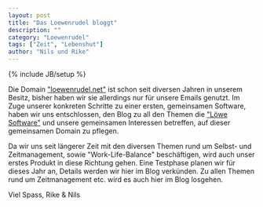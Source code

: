 ```yaml
---
layout: post
title: "Das Loewenrudel bloggt"
description: ""
category: "Loewenrudel"
tags: ["Zeit", "Lebenshut"]
author: "Nils und Rike"
---
```

{% include JB/setup %}

Die Domain ["loewenrudel.net"][1] ist schon seit diversen Jahren in unserem Besitz, bisher haben wir sie allerdings nur für unsere Emails genutzt. Im Zuge unserer konkreten Schritte zu einer ersten, gemeinsamen Software, haben wir uns entschlossen, den Blog zu all den Themen die ["Löwe Software"][2] und unsere gemeinsamen Interessen betreffen, auf dieser gemeinsamen Domain zu pflegen.

Da wir uns seit längerer Zeit mit den diversen Themen rund um Selbst- und Zeitmanagement, sowie "Work-Life-Balance" beschäftigen, wird auch unser erstes Produkt in diese Richtung gehen. Eine Testphase planen wir für dieses Jahr an, Details werden wir hier im Blog verkünden. Zu allen Themen rund um Zeitmanagement etc. wird es auch hier im Blog losgehen.

Viel Spass,
Rike & Nils

[1]: http://loewenrudel.net
[2]: http://loewe-software.de
